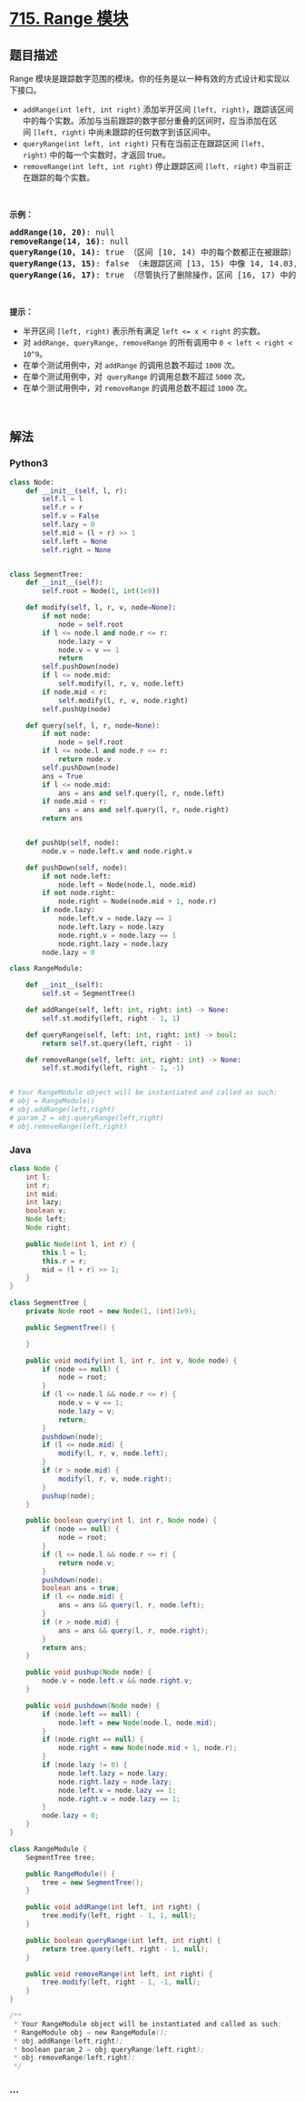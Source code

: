 # [715. Range 模块](https://leetcode-cn.com/problems/range-module)



## 题目描述

<!-- 这里写题目描述 -->

<p>Range 模块是跟踪数字范围的模块。你的任务是以一种有效的方式设计和实现以下接口。</p>

<ul>
	<li><code>addRange(int left, int right)</code> 添加半开区间&nbsp;<code>[left, right)</code>，跟踪该区间中的每个实数。添加与当前跟踪的数字部分重叠的区间时，应当添加在区间&nbsp;<code>[left, right)</code>&nbsp;中尚未跟踪的任何数字到该区间中。</li>
	<li><code>queryRange(int left, int right)</code>&nbsp;只有在当前正在跟踪区间&nbsp;<code>[left, right)</code>&nbsp;中的每一个实数时，才返回 true。</li>
	<li><code>removeRange(int left, int right)</code>&nbsp;停止跟踪区间&nbsp;<code>[left, right)</code>&nbsp;中当前正在跟踪的每个实数。</li>
</ul>

<p>&nbsp;</p>

<p><strong>示例：</strong></p>

<pre><strong>addRange(10, 20)</strong>: null
<strong>removeRange(14, 16)</strong>: null
<strong>queryRange(10, 14)</strong>: true （区间 [10, 14) 中的每个数都正在被跟踪）
<strong>queryRange(13, 15)</strong>: false （未跟踪区间 [13, 15) 中像 14, 14.03, 14.17 这样的数字）
<strong>queryRange(16, 17)</strong>: true （尽管执行了删除操作，区间 [16, 17) 中的数字 16 仍然会被跟踪）
</pre>

<p>&nbsp;</p>

<p><strong>提示：</strong></p>

<ul>
	<li>半开区间&nbsp;<code>[left, right)</code>&nbsp;表示所有满足&nbsp;<code>left &lt;= x &lt; right</code>&nbsp;的实数。</li>
	<li>对&nbsp;<code>addRange, queryRange, removeRange</code>&nbsp;的所有调用中&nbsp;<code>0 &lt; left &lt; right &lt; 10^9</code>。</li>
	<li>在单个测试用例中，对&nbsp;<code>addRange</code>&nbsp;的调用总数不超过&nbsp;<code>1000</code>&nbsp;次。</li>
	<li>在单个测试用例中，对&nbsp; <code>queryRange</code> 的调用总数不超过 <code>5000</code> 次。</li>
	<li>在单个测试用例中，对 <code>removeRange</code> 的调用总数不超过&nbsp;<code>1000</code>&nbsp;次。</li>
</ul>

<p>&nbsp;</p>


## 解法

<!-- 这里可写通用的实现逻辑 -->

<!-- tabs:start -->

### **Python3**

<!-- 这里可写当前语言的特殊实现逻辑 -->

```python
class Node:
    def __init__(self, l, r):
        self.l = l
        self.r = r
        self.v = False
        self.lazy = 0
        self.mid = (l + r) >> 1
        self.left = None
        self.right = None


class SegmentTree:
    def __init__(self):
        self.root = Node(1, int(1e9))

    def modify(self, l, r, v, node=None):
        if not node:
            node = self.root
        if l <= node.l and node.r <= r:
            node.lazy = v 
            node.v = v == 1
            return
        self.pushDown(node)
        if l <= node.mid:
            self.modify(l, r, v, node.left)
        if node.mid < r:
            self.modify(l, r, v, node.right)
        self.pushUp(node)

    def query(self, l, r, node=None):
        if not node:
            node = self.root
        if l <= node.l and node.r <= r:
            return node.v
        self.pushDown(node)
        ans = True
        if l <= node.mid:
            ans = ans and self.query(l, r, node.left)
        if node.mid < r:
            ans = ans and self.query(l, r, node.right)
        return ans


    def pushUp(self, node):
        node.v = node.left.v and node.right.v

    def pushDown(self, node):
        if not node.left:
            node.left = Node(node.l, node.mid)
        if not node.right:
            node.right = Node(node.mid + 1, node.r)
        if node.lazy:
            node.left.v = node.lazy == 1
            node.left.lazy = node.lazy
            node.right.v = node.lazy == 1
            node.right.lazy = node.lazy
        node.lazy = 0

class RangeModule:

    def __init__(self):
        self.st = SegmentTree()

    def addRange(self, left: int, right: int) -> None:
        self.st.modify(left, right - 1, 1)

    def queryRange(self, left: int, right: int) -> bool:
        return self.st.query(left, right - 1)

    def removeRange(self, left: int, right: int) -> None:
        self.st.modify(left, right - 1, -1)


# Your RangeModule object will be instantiated and called as such:
# obj = RangeModule()
# obj.addRange(left,right)
# param_2 = obj.queryRange(left,right)
# obj.removeRange(left,right)
```

### **Java**

<!-- 这里可写当前语言的特殊实现逻辑 -->

```java
class Node {
    int l;
    int r;
    int mid;
    int lazy;
    boolean v;
    Node left;
    Node right;

    public Node(int l, int r) {
        this.l = l;
        this.r = r;
        mid = (l + r) >> 1;
    }
}

class SegmentTree {
    private Node root = new Node(1, (int)1e9);

    public SegmentTree() {

    }

    public void modify(int l, int r, int v, Node node) {
        if (node == null) {
            node = root;
        }
        if (l <= node.l && node.r <= r) {
            node.v = v == 1;
            node.lazy = v;
            return;
        }
        pushdown(node);
        if (l <= node.mid) {
            modify(l, r, v, node.left);
        }
        if (r > node.mid) {
            modify(l, r, v, node.right);
        }
        pushup(node);
    }

    public boolean query(int l, int r, Node node) {
        if (node == null) {
            node = root;
        }
        if (l <= node.l && node.r <= r) {
            return node.v;
        }
        pushdown(node);
        boolean ans = true;
        if (l <= node.mid) {
            ans = ans && query(l, r, node.left);
        }
        if (r > node.mid) {
            ans = ans && query(l, r, node.right);
        }
        return ans;
    }

    public void pushup(Node node) {
        node.v = node.left.v && node.right.v;
    }

    public void pushdown(Node node) {
        if (node.left == null) {
            node.left = new Node(node.l, node.mid);
        }
        if (node.right == null) {
            node.right = new Node(node.mid + 1, node.r);
        }
        if (node.lazy != 0) {
            node.left.lazy = node.lazy;
            node.right.lazy = node.lazy;
            node.left.v = node.lazy == 1;
            node.right.v = node.lazy == 1;
        }
        node.lazy = 0;
    }
}

class RangeModule {
    SegmentTree tree;

    public RangeModule() {
        tree = new SegmentTree();
    }

    public void addRange(int left, int right) {
        tree.modify(left, right - 1, 1, null);
    }

    public boolean queryRange(int left, int right) {
        return tree.query(left, right - 1, null);
    }

    public void removeRange(int left, int right) {
        tree.modify(left, right - 1, -1, null);
    }
}

/**
 * Your RangeModule object will be instantiated and called as such:
 * RangeModule obj = new RangeModule();
 * obj.addRange(left,right);
 * boolean param_2 = obj.queryRange(left,right);
 * obj.removeRange(left,right);
 */

```

### **...**

```

```

<!-- tabs:end -->

